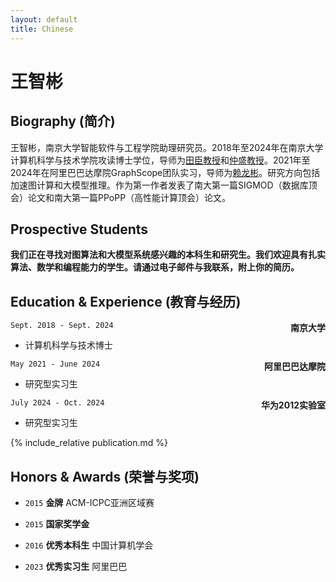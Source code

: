 ```yaml
---
layout: default
title: Chinese
---
```


<!-- <img src="../figure/ZhibinWang.jpg" alt="Zhibin Wang" style="width: 200px; float: right; margin-left: 20px; margin-bottom: 20px;">  -->

# 王智彬

<!-- # Zhibin Wang (王智彬) -->
## Biography (简介)
<!-- I am an assistant researcher in School of Intelligent Software and Engineering, Nanjing University.
I received my Ph.D. degree in School of Computer Science, Nanjing University, advised by [Prof. Chen Tian](https://cs.nju.edu.cn/tianchen/index.htm) and [Prof. Sheng Zhong](https://cosec.nju.edu.cn/ae/82/c47361a568962/page.htm). I have been interning at [GraphScope](https://graphscope.io/) team in Alibaba DAMO Academy from 2021 to 2024, supervised by [Longbin Lai](https://lai.me/). 
My research interests include accelerating subgraph matching and other graph algorithms using new hardware, especially GPUs. Recently, I am engaged in accelerating LLM inference. 
Related research has been published in top-tier conferences, such as SIGMOD, PPoPP and ATC. -->

<!-- 王智彬，南京大学智能软件与工程学院助理研究员。2018年至2024年在南京大学计算机科学与技术学院攻读博士学位，导师为[田臣](https://cs.nju.edu.cn/tianchen/index.htm)教授和[仲盛](https://cosec.nju.edu.cn/ae/82/c47361a568962/page.htm)教授。2021年至2024年在阿里巴巴达摩院[GraphScope](https://graphscope.io/)团队实习，导师为[赖龙彬](https://lai.me/)。研究方向包括加速图计算和大模型推理。作为第一作者发表了南大第一篇SIGMOD（数据库顶会）论文和南大第一篇PPoPP（高性能计算顶会）论文。 -->

王智彬，南京大学智能软件与工程学院助理研究员。2018年至2024年在南京大学计算机科学与技术学院攻读博士学位，导师为[田臣教授](https://cs.nju.edu.cn/tianchen/index.htm)和[仲盛教授](https://cosec.nju.edu.cn/ae/82/c47361a568962/page.htm)。2021年至2024年在阿里巴巴达摩院GraphScope团队实习，导师为[赖龙彬](https://lai.me/)。研究方向包括加速图计算和大模型推理。作为第一作者发表了南大第一篇SIGMOD（数据库顶会）论文和南大第一篇PPoPP（高性能计算顶会）论文。

## Prospective Students
__我们正在寻找对图算法和大模型系统感兴趣的本科生和研究生。我们欢迎具有扎实算法、数学和编程能力的学生。请通过电子邮件与我联系，附上你的简历。__


## Education & Experience (教育与经历)

`Sept. 2018 - Sept. 2024`
<span style="float: right;">__南京大学__</span>
- 计算机科学与技术博士

`May 2021 - June 2024`
<span style="float: right;">__阿里巴巴达摩院__</span>
- 研究型实习生

`July 2024 - Oct. 2024`
<span style="float: right;">__华为2012实验室__</span>
- 研究型实习生

<!-- `Sept. 2014 - June 2018`
__Nanjing University of Aeronautics and Astronautics__
- B.E. in Computer Science and Technology -->

{% include_relative publication.md %}


## Honors & Awards (荣誉与奖项)
- `2015` __金牌__  ACM-ICPC亚洲区域赛
<!-- - (Chang Chun Site) -->

- `2015` __国家奖学金__

- `2016` __优秀本科生__ 中国计算机学会

- `2023` __优秀实习生__ 阿里巴巴